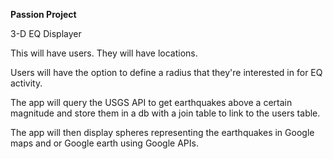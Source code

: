 **Passion Project**

3-D EQ Displayer

This will have users. They will have locations.

Users will have the option to define a radius that they're interested in for EQ activity.

The app will query the USGS API to get earthquakes above a certain magnitude and store them in a db with a join table to link to the users table.

The app will then display spheres representing the earthquakes in Google maps and or Google earth using Google APIs.
